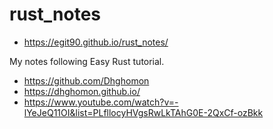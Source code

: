 # rust_notes

- https://egit90.github.io/rust_notes/

My notes following Easy Rust tutorial.

- https://github.com/Dhghomon
- https://dhghomon.github.io/
- https://www.youtube.com/watch?v=-lYeJeQ11OI&list=PLfllocyHVgsRwLkTAhG0E-2QxCf-ozBkk
